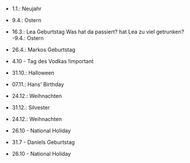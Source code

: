 - 1.1.: Neujahr
- 9.4.: Ostern
- 16.3.: Lea Geburtstag
Was hat da passiert? hat Lea zu viel getrunken?
 -9.4.: Ostern
- 26.4.: Markos Geburtstag
- 4.10 - Tag des Vodkas !important
- 31.10.: Halloween
- 07.11.: Hans' Birthday
- 24.12.: Weihnachten
- 31.12.: Silvester

- 24.12.: Weihnachten

- 26.10 - National Holiday
- 31.7 - Daniels Geburtstag
- 26.10 - National Holiday
